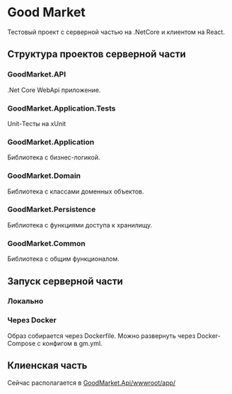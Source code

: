 # Good Market

Тестовый проект с серверной частью на .NetCore и клиентом на React.

## Структура проектов серверной части

### GoodMarket.API
  .Net Core WebApi приложение.
  
### GoodMarket.Application.Tests
  Unit-Тесты на xUnit
  
### GoodMarket.Application
  Библиотека с бизнес-логикой.
  
### GoodMarket.Domain
  Библиотека с классами доменных объектов.
  
### GoodMarket.Persistence
  Библиотека с функциями доступа к хранилищу.
  
### GoodMarket.Common
  Библиотека с общим функционалом.
  
  
## Запуск серверной части

### Локально 

### Через Docker
  Образ собирается через Dockerfile.
  Можно развернуть через Docker-Compose с конфигом в gm.yml.
  
  
## Клиенская часть 
  Сейчас располагается в [GoodMarket.Api/wwwroot/app/](GoodMarket.Api/wwwroot/app/)
